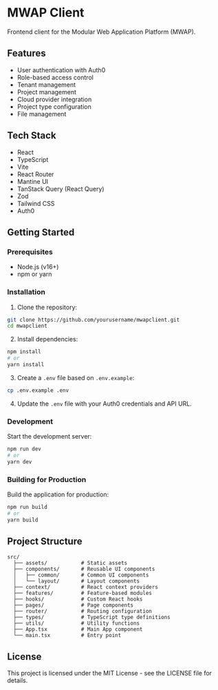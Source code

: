 # MWAP Client

Frontend client for the Modular Web Application Platform (MWAP).

## Features

- User authentication with Auth0
- Role-based access control
- Tenant management
- Project management
- Cloud provider integration
- Project type configuration
- File management

## Tech Stack

- React
- TypeScript
- Vite
- React Router
- Mantine UI
- TanStack Query (React Query)
- Zod
- Tailwind CSS
- Auth0

## Getting Started

### Prerequisites

- Node.js (v16+)
- npm or yarn

### Installation

1. Clone the repository:

```bash
git clone https://github.com/yourusername/mwapclient.git
cd mwapclient
```

2. Install dependencies:

```bash
npm install
# or
yarn install
```

3. Create a `.env` file based on `.env.example`:

```bash
cp .env.example .env
```

4. Update the `.env` file with your Auth0 credentials and API URL.

### Development

Start the development server:

```bash
npm run dev
# or
yarn dev
```

### Building for Production

Build the application for production:

```bash
npm run build
# or
yarn build
```

## Project Structure

```
src/
  ├── assets/           # Static assets
  ├── components/       # Reusable UI components
  │   ├── common/       # Common UI components
  │   └── layout/       # Layout components
  ├── context/          # React context providers
  ├── features/         # Feature-based modules
  ├── hooks/            # Custom React hooks
  ├── pages/            # Page components
  ├── router/           # Routing configuration
  ├── types/            # TypeScript type definitions
  ├── utils/            # Utility functions
  ├── App.tsx           # Main App component
  └── main.tsx          # Entry point
```

## License

This project is licensed under the MIT License - see the LICENSE file for details.
